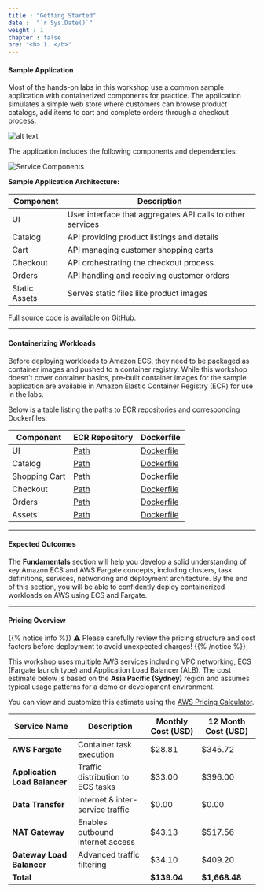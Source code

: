 ```yaml
---
title : "Getting Started"
date :  "`r Sys.Date()`" 
weight : 1
chapter : false
pre: "<b> 1. </b>"
---
```


#### Sample Application

Most of the hands-on labs in this workshop use a common sample application with containerized components for practice. The application simulates a simple web store where customers can browse product catalogs, add items to cart and complete orders through a checkout process.

![alt text](/images/1-getting-started/image.png)

The application includes the following components and dependencies:

![Service Components](/images/1-getting-started/image-1.png)

**Sample Application Architecture:**

| Component | Description |
|------------|--------|
| UI | User interface that aggregates API calls to other services |
| Catalog | API providing product listings and details |
| Cart | API managing customer shopping carts |
| Checkout | API orchestrating the checkout process |
| Orders | API handling and receiving customer orders |
| Static Assets | Serves static files like product images |

Full source code is available on [GitHub](https://github.com/aws-containers/retail-store-sample-app).

---

#### Containerizing Workloads

Before deploying workloads to Amazon ECS, they need to be packaged as container images and pushed to a container registry. While this workshop doesn't cover container basics, pre-built container images for the sample application are available in Amazon Elastic Container Registry (ECR) for use in the labs.

Below is a table listing the paths to ECR repositories and corresponding Dockerfiles:

| Component | ECR Repository | Dockerfile |
|------------|----------------|------------|
| UI | [Path](https://gallery.ecr.aws/aws-containers/retail-store-sample-ui) | [Dockerfile](https://github.com/aws-containers/retail-store-sample-app/blob/0.8.5/src/ui/Dockerfile) |
| Catalog | [Path](https://gallery.ecr.aws/aws-containers/retail-store-sample-catalog) | [Dockerfile](https://github.com/aws-containers/retail-store-sample-app/blob/0.8.5/src/catalog/Dockerfile) |
| Shopping Cart | [Path](https://gallery.ecr.aws/aws-containers/retail-store-sample-cart) | [Dockerfile](https://github.com/aws-containers/retail-store-sample-app/blob/0.8.5/src/cart/Dockerfile) |
| Checkout | [Path](https://gallery.ecr.aws/aws-containers/retail-store-sample-checkout) | [Dockerfile](https://github.com/aws-containers/retail-store-sample-app/blob/0.8.5/src/checkout/Dockerfile) |
| Orders | [Path](https://gallery.ecr.aws/aws-containers/retail-store-sample-orders) | [Dockerfile](https://github.com/aws-containers/retail-store-sample-app/blob/0.8.5/src/orders/Dockerfile) |
| Assets | [Path](https://gallery.ecr.aws/aws-containers/retail-store-sample-assets) | [Dockerfile](https://github.com/aws-containers/retail-store-sample-app/blob/0.8.5/src/assets/Dockerfile) |

---

#### Expected Outcomes

The **Fundamentals** section will help you develop a solid understanding of key Amazon ECS and AWS Fargate concepts, including clusters, task definitions, services, networking and deployment architecture. By the end of this section, you will be able to confidently deploy containerized workloads on AWS using ECS and Fargate.

---

#### Pricing Overview

{{% notice info %}}
⚠️ Please carefully review the pricing structure and cost factors before deployment to avoid unexpected charges!
{{% /notice %}}

This workshop uses multiple AWS services including VPC networking, ECS (Fargate launch type) and Application Load Balancer (ALB). The cost estimate below is based on the **Asia Pacific (Sydney)** region and assumes typical usage patterns for a demo or development environment.

You can view and customize this estimate using the [AWS Pricing Calculator](https://calculator.aws/#/estimate?id=850c71ae0c1cbf130c921383ceb3c5907f83e46c).

| Service Name | Description | Monthly Cost (USD) | 12 Month Cost (USD) |
|----------------------------|------------------------------------|---------------------------|-------------------------|
| **AWS Fargate** | Container task execution | $28.81 | $345.72 |
| **Application Load Balancer** | Traffic distribution to ECS tasks | $33.00 | $396.00 |
| **Data Transfer** | Internet & inter-service traffic | $0.00 | $0.00 |
| **NAT Gateway** | Enables outbound internet access | $43.13 | $517.56 |
| **Gateway Load Balancer** | Advanced traffic filtering | $34.10 | $409.20 |
| **Total** | | **$139.04** | **$1,668.48** |